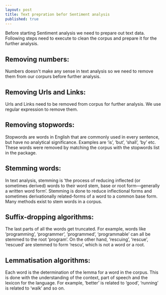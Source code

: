 ```yaml
---
layout: post
title: Text prepration befor Sentiment analysis 
published: true
---
```



Before starting Sentiment analysis we need to prepare out text data. Following steps need to execute to clean the corpus and prepare it for the further analysis. 

## Removing numbers:
Numbers doesn't make any sense in text analysis so we need to remove them from our corpurs before further analysis. 

## Removing Urls and Links:
Urls and Links need to be removed from corpus for further analysis. We use regular expression to remove them. 
   
## Removing stopwords:
Stopwords are words in English that are commonly used in every sentence, but have no analytical significance. Examples are ‘is’, ‘but’, ‘shall’, ‘by’ etc. These words were removed by matching the corpus with the stopwords list in the package.

## Stemming words: 
In text analysis, stemming is ‘the process of reducing inflected (or sometimes derived) words to their word stem, base or root form—generally a written word form’. Stemming is done to reduce inflectional forms and sometimes derivationally related-forms of a word to a common base form. Many methods exist to stem words in a corpus.

## Suffix-dropping algorithms:
The last parts of all the words get truncated. For example, words like ‘programming’, ‘programmer’, ’programmed’, ‘programmable’ can all be stemmed to the root ‘program’. On the other hand, ‘rescuing’, ‘rescue’, ‘rescued’ are stemmed to form ‘rescu’, which is not a word or a root.

## Lemmatisation algorithms:
Each word is the determination of the lemma for a word in the corpus. This is done with the understanding of the context, part of speech and the lexicon for the language. For example, ‘better’ is related to ‘good’, ‘running’ is related to ‘walk’ and so on.
  
  

